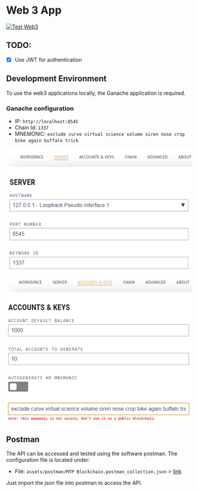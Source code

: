 # Web 3 App
[![Test Web3](https://github.com/Jonas-Grill/mtp-blockchain/actions/workflows/test-web3.yml/badge.svg)](https://github.com/Jonas-Grill/mtp-blockchain/actions/workflows/test-web3.yml)

## TODO:
- [x] Use JWT for authentication

## Development Environment

To use the web3 applications locally, the Ganache application is required. 

### Ganache configuration

- IP: `http://localhost:8545`
- Chain Id: `1337`
- MNEMONIC: `exclude curve virtual science volume siren nose crop bike again buffalo trick`

![Ganache - Server config](assets/img/ganache-server-config.png)
![Ganache - Accounts & Key config](assets/img/ganache-accounts-key-config.png)

## Postman
The API can be accessed and tested using the software postman. The configuration file is located under:

- File: `assets/postman/MTP Blockchain.postman_collection.json` > [link](assets/postman)

Just import the json file into postman to access the API.